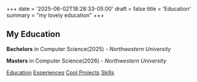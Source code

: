 +++
date = '2025-06-02T18:28:33-05:00'
draft = false
title = 'Education'
summary = "my lovely education"
+++
## My Education
**Bachelors** in Computer Science(2025) - *Northwestern University* 

**Masters** in Computer Science(2026) - *Northwestern University* 

[Education](/post/education) [Experiences](/post/experiences/) [Cool Projects](/post/title_of_the_post) [Skills](/post/skills)
